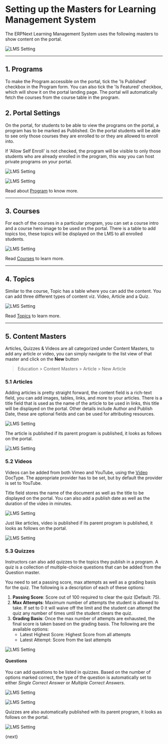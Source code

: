 # Setting up the Masters for Learning Management System

The ERPNext Learning Management System uses the following masters to show content on the portal.

![LMS Setting](/docs/assets/img/education/education-lms-masters.png)

---

## 1. Programs
To make the Program accessible on the portal, tick the 'Is Published' checkbox in the Program form. You can also tick the 'Is Featured' checkbox, which will show it on the portal landing page. The portal will automatically fetch the courses from the course table in the program.

## 2. Portal Settings
On the portal, for students to be able to view the programs on the portal, a program has to be marked as Published. On the portal students will be able to see only those courses they are enrolled to or they are allowed to enroll into.

If 'Allow Self Enroll' is not checked, the program will be visible to only those students who are already enrolled in the program, this way you can host private programs on your portal.

![LMS Setting](/docs/assets/img/education/education-lms-settings-1.png)

![LMS Setting](/docs/assets/img/education/education-lms-3.png)

Read about [Program](/docs/user/manual/en/education/program) to know more.

---

## 3. Courses

For each of the courses in a particular program, you can set a course intro and a course hero image to be used on the portal. There is a table to add topics too, these topics will be displayed on the LMS to all enrolled students.

![LMS Setting](/docs/assets/img/education/education-lms-4.png)

Read [Courses](/docs/user/manual/en/education/course) to learn more.

---

## 4. Topics
Similar to the course, Topic has a table where you can add the content. You can add three different types of content viz. Video, Article and a Quiz.

![LMS Setting](/docs/assets/img/education/education-lms-13.png)

Read [Topics](/docs/user/manual/en/education/topic) to learn more.

---

## 5. Content Masters
Articles, Quizzes & Videos are all categorized under Content Masters, to add any article or video, you can simply navigate to the list view of that master and click on the **New** button

> Education > Content Masters > Article > New Article

### 5.1 Articles
Adding articles is pretty straight forward, the content field is a rich-text field, you can add images, tables, links, and more to your articles. There is a title field that is used as the name of the article to be used in links, this title will be displayed on the portal.
Other details include Author and Publish Date, these are optional fields and can be used for attributing resources.

![LMS Setting](/docs/assets/img/education/education-lms-8.png)

The article is published if its parent program is published, it looks as follows on the portal.

![LMS Setting](/docs/assets/img/education/education-lms-settings-8.png)

### 5.2 Videos

Videos can be added from both Vimeo and YouTube, using the [Video](/docs/user/manual/en/using-erpnext/video) DocType. The appropriate provider has to be set, but by default the provider is set to YouTube.

Title field stores the name of the document as well as the title to be displayed on the portal. You can also add a publish date as well as the duration of the video in minutes.

![LMS Setting](/docs/assets/img/education/education-lms-9.png)

Just like articles, video is published if its parent program is published, it looks as follows on the portal.

![LMS Setting](/docs/assets/img/education/education-lms-7.png)

### 5.3 Quizzes
Instructors can also add quizzes to the topics they publish in a program. A quiz is a collection of multiple-choice questions that can be added from the Question master.

You need to set a passing score, max attempts as well as a grading basis for the quiz. The following is a description of each of these options:

1. **Passing Score**: Score out of 100 required to clear the quiz (Default: 75).
1. **Max Attempts**: Maximum number of attempts the student is allowed to take. If set to 0 it will waive off the limit and the student can attempt the quiz any number of times until the student clears the quiz.
1. **Grading Basis**: Once the max number of attempts are exhausted, the final score is taken based on the grading basis. The following are the available options:
    - Latest Highest Score: Highest Score from all attempts
    - Latest Attempt: Score from the last attempts

![LMS Setting](/docs/assets/img/education/education-lms-10.png)

#### Questions
You can add questions to be listed in quizzes. Based on the number of options marked correct, the type of the question is automatically set to either *Single Correct Answer* or *Multiple Correct Answers*.

![LMS Setting](/docs/assets/img/education/education-lms-11.png)

![LMS Setting](/docs/assets/img/education/education-lms-12.png)

Quizzes are also automatically published with its parent program, it looks as follows on the portal.

![LMS Setting](/docs/assets/img/education/education-lms-5.png)

{next}
